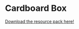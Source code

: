 # Cardboard Box

[Download the resource pack here!](https://um.acrylicstyle.xyz/34842388/210918221/Yululi_Survival_Server.zip)